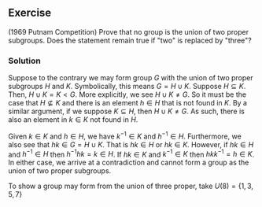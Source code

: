 ## Exercise
(1969 Putnam Competition) Prove that no group is the union of two proper subgroups. Does the statement remain true if "two" is replaced by "three"?

### Solution
Suppose to the contrary we may form group $G$ with the union of two proper subgroups $H$ and $K$. Symbolically, this means $G = H \cup K$. Suppose $H \subseteq K$. Then, $H \cup K = K < G$. More explicitly, we see $H \cup K \ne G$. So it must be the case that $H \not\subseteq K$ and there is an element $h \in H$ that is not found in $K$. By a similar argument, if we suppose $K \subseteq H$, then $H \cup K \ne G$. As such, there is also an element in $k \in K$ not found in $H$.

Given $k \in K$ and $h \in H$, we have $k^{-1} \in K$ and $h^{-1} \in H$. Furthermore, we also see that $hk \in G = H \cup K$. That is $hk \in H$ or $hk \in K$. However, if $hk \in H$ and $h^{-1} \in H$ then $h^{-1}hk = k \in H$. If $hk \in K$ and $k^{-1} \in K$ then $hkk^{-1} = h \in K$. In either case, we arrive at a contradiction and cannot form a group as the union of two proper subgroups.

To show a group may form from the union of three proper, take $U(8) = \{ 1, 3, 5, 7 \}$
